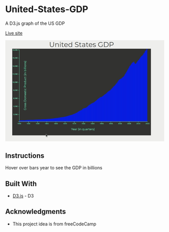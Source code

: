 # United-States-GDP
A D3.js graph of the US GDP

[Live site](https://j1m-ryan.github.io/United-States-GDP/)  

![](images/project.gif)  

## Instructions

Hover over bars year to see the GDP in billions   

## Built With

* [D3.js](https://https://d3js.org/) - D3


## Acknowledgments

* This project idea is from freeCodeCamp    
